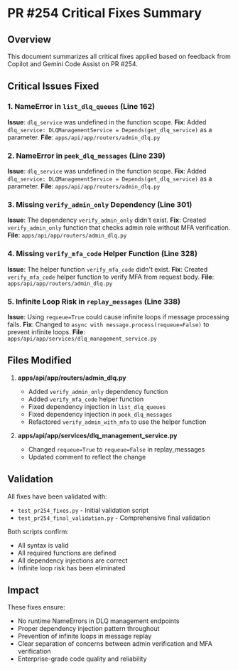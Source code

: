 # PR #254 Critical Fixes Summary

## Overview
This document summarizes all critical fixes applied based on feedback from Copilot and Gemini Code Assist on PR #254.

## Critical Issues Fixed

### 1. NameError in `list_dlq_queues` (Line 162)
**Issue**: `dlq_service` was undefined in the function scope.
**Fix**: Added `dlq_service: DLQManagementService = Depends(get_dlq_service)` as a parameter.
**File**: `apps/api/app/routers/admin_dlq.py`

### 2. NameError in `peek_dlq_messages` (Line 239)
**Issue**: `dlq_service` was undefined in the function scope.
**Fix**: Added `dlq_service: DLQManagementService = Depends(get_dlq_service)` as a parameter.
**File**: `apps/api/app/routers/admin_dlq.py`

### 3. Missing `verify_admin_only` Dependency (Line 301)
**Issue**: The dependency `verify_admin_only` didn't exist.
**Fix**: Created `verify_admin_only` function that checks admin role without MFA verification.
**File**: `apps/api/app/routers/admin_dlq.py`

### 4. Missing `verify_mfa_code` Helper Function (Line 328)
**Issue**: The helper function `verify_mfa_code` didn't exist.
**Fix**: Created `verify_mfa_code` helper function to verify MFA from request body.
**File**: `apps/api/app/routers/admin_dlq.py`

### 5. Infinite Loop Risk in `replay_messages` (Line 338)
**Issue**: Using `requeue=True` could cause infinite loops if message processing fails.
**Fix**: Changed to `async with message.process(requeue=False)` to prevent infinite loops.
**File**: `apps/api/app/services/dlq_management_service.py`

## Files Modified

1. **apps/api/app/routers/admin_dlq.py**
   - Added `verify_admin_only` dependency function
   - Added `verify_mfa_code` helper function
   - Fixed dependency injection in `list_dlq_queues`
   - Fixed dependency injection in `peek_dlq_messages`
   - Refactored `verify_admin_with_mfa` to use the helper function

2. **apps/api/app/services/dlq_management_service.py**
   - Changed `requeue=True` to `requeue=False` in replay_messages
   - Updated comment to reflect the change

## Validation

All fixes have been validated with:
- `test_pr254_fixes.py` - Initial validation script
- `test_pr254_final_validation.py` - Comprehensive final validation

Both scripts confirm:
- All syntax is valid
- All required functions are defined
- All dependency injections are correct
- Infinite loop risk has been eliminated

## Impact

These fixes ensure:
- No runtime NameErrors in DLQ management endpoints
- Proper dependency injection pattern throughout
- Prevention of infinite loops in message replay
- Clear separation of concerns between admin verification and MFA verification
- Enterprise-grade code quality and reliability